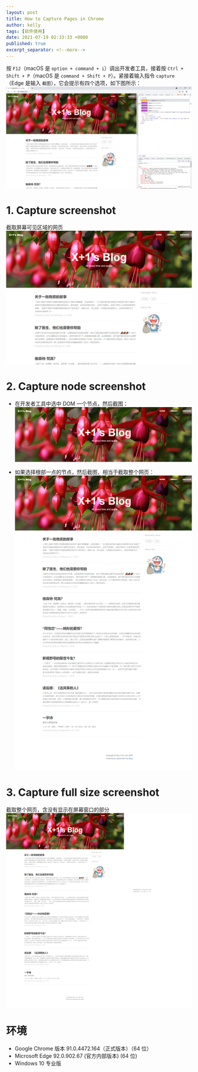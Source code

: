 ```yaml
---
layout: post
title: How to Capture Pages in Chrome
author: kelly
tags: [软件使用]
date: 2021-07-19 02:33:33 +0800
published: true
excerpt_separator: <!--more-->
---
```


<!--more-->

按 `F12`（macOS 是 `option + command + i`）调出开发者工具，接着按 `Ctrl + Shift + P`（macOS 是 `command + Shift + P`）。紧接着输入指令 `capture`（Edge 是输入 `截图`），它会提示有四个选项，如下图所示：
![](/img/2021-07-19_9-17-22.png)  

# 1. Capture screenshot
截取屏幕可见区域的网页  
![](/img/kellyxu.com_screen.png)  

# 2. Capture node screenshot
- 在开发者工具中选中 DOM 一个节点，然后截图：
![](/img/kellyxu.com_node.png)  

- 如果选择根部一点的节点，然后截图，相当于截取整个网页：
![](/img/kellyxu.com_node2.png)  

# 3. Capture full size screenshot
截取整个网页，含没有显示在屏幕窗口的部分
![](/img/kellyxu.com_full_screen.png)  

# 环境
- Google Chrome 版本 91.0.4472.164（正式版本）（64 位）
- Microsoft Edge 92.0.902.67 (官方内部版本) (64 位)
- Windows 10 专业版

